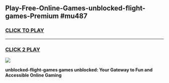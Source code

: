 
## Play-Free-Online-Games-unblocked-flight-games-Premium #mu487
<h3>
<a href="https://premium.freeplayer.one?title=unblocked-flight-games&ref=8M">CLICK TO PLAY</a></h3>
<hr>

<h3>
<a href="https://premium.freeplayer.one?title=unblocked-flight-games&ref=8M">CLICK 2 PLAY</a>
  
</h3>

<a href="https://premium.freeplayer.one?title=unblocked-flight-games&ref=8M"><img src="https://clearcache.store/games.png"></a>


**unblocked-flight-games games unblocked: Your Gateway to Fun and Accessible Online Gaming**
